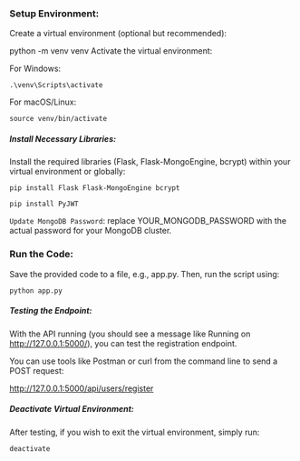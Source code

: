 ### Setup Environment:

Create a virtual environment (optional but recommended):

python -m venv venv
Activate the virtual environment:

For Windows:

`.\venv\Scripts\activate`

For macOS/Linux:

`source venv/bin/activate`

##### Install Necessary Libraries:

Install the required libraries (Flask, Flask-MongoEngine, bcrypt) within your virtual environment or globally:

`pip install Flask Flask-MongoEngine bcrypt`

`pip install PyJWT`

`Update MongoDB Password`:
replace YOUR_MONGODB_PASSWORD with the actual password for your MongoDB cluster.

### Run the Code:

Save the provided code to a file, e.g., app.py. Then, run the script using:

`python app.py`

##### Testing the Endpoint:

With the API running (you should see a message like Running on http://127.0.0.1:5000/), you can test the registration endpoint.

You can use tools like Postman or curl from the command line to send a POST request:

http://127.0.0.1:5000/api/users/register

##### Deactivate Virtual Environment:

After testing, if you wish to exit the virtual environment, simply run:

`deactivate`
